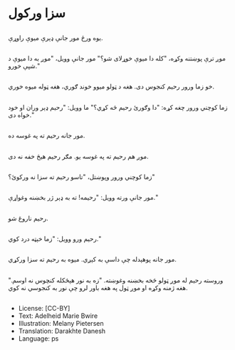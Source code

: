 # سزا ورکول

##
یوه ورځ مور جانې ډېرې میوې راوړې.

##
موږ ترې پوښتنه وکړه، "کله دا ميوې خوړلاى شو؟" مور جانې وویل، "موږ به دا میوې د شپې خورو."

##
خو زما ورور رحیم کنجوس دی. هغه د ټولو میوو خوند ګوري، هغه ټوله میوه خوري.

##
زما کوچني ورور چغه کړه: "دا وګورئ رحیم څه کړي؟" ما وویل: "رحیم ډېر وران او خود خواه دی."

##
مور جانه رحیم ته په غوسه ده.

##
موږ هم رحیم ته په غوسه یو. مګر رحیم هیڅ خفه نه دی.

##
زما کوچني ورور وپوښتل، "تاسو رحیم ته سزا نه ورکوئ؟"

##
مور جانې ورته وويل: "رحیمه! ته به ډېر ژر بخښنه وغواړې."

##
رحیم ناروغ شو.

##
رحيم ورو وويل: "زما خېټه درد کوي."

##
مور جانه پوهېدله چې داسې به کېږي. میوه به رحیم ته سزا ورکړي.

##
وروسته رحیم له موږ ټولو څخه بخښنه وغوښته. "زه به نور هېڅکله کنچوس نه اوسم." هغه ژمنه وکړه او موږ ټول په هغه باور لرو چې نور به کنجوسي نه کوي.

##
* License: [CC-BY]
* Text: Adelheid Marie Bwire
* Illustration: Melany Pietersen
* Translation: Darakhte Danesh
* Language: ps
